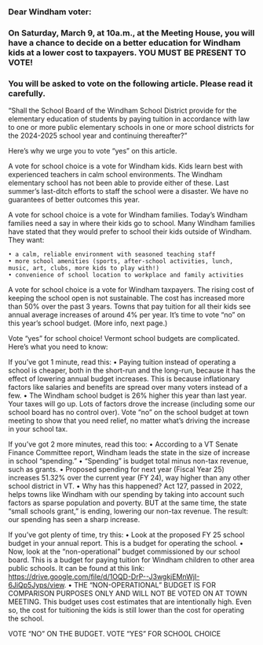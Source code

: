 ### Dear Windham voter:

### On Saturday, March 9, at 10a.m., at the Meeting House, you will have a chance to decide on a better education for Windham kids at a lower cost to taxpayers. YOU MUST BE PRESENT TO VOTE!

### You will be asked to vote on the following article. Please read it carefully.

“Shall the School Board of the Windham School District provide for the elementary education of students by paying tuition in accordance with law to one or more public elementary schools in one or more school districts for the 2024-2025 school year and continuing thereafter?”

Here’s why we urge you to vote “yes” on this article. 

A vote for school choice is a vote for Windham kids. Kids learn best with experienced teachers in calm school environments. The Windham elementary school has not been able to provide either of these. Last summer’s last-ditch efforts to staff the school were a disaster. We have no guarantees of better outcomes this year. 

A vote for school choice is a vote for Windham families. Today’s Windham families need a say in where their kids go to school. Many Windham families have stated that they would prefer to school their kids outside of Windham. They want:

    • a calm, reliable environment with seasoned teaching staff 
    • more school amenities (sports, after-school activities, lunch, music, art, clubs, more kids to play with!)
    • convenience of school location to workplace and family activities

A vote for school choice is a vote for Windham taxpayers. The rising cost of keeping the school open is not sustainable. The cost has increased more than 50% over the past 3 years. Towns that pay tuition for all their kids see annual average increases of around 4% per year. It’s time to vote “no” on this year’s school budget. (More info, next page.)

 Vote “yes” for school choice!
Vermont school budgets are complicated. Here’s what you need to know:

If you’ve got 1 minute, read this:
    • Paying tuition instead of operating a school is cheaper, both in the short-run and the long-run, because it has the effect of lowering annual budget increases. This is because inflationary factors like salaries and benefits are spread over many voters instead of a few. 
    • The Windham school budget is 26% higher this year than last year. Your taxes will go up. Lots of factors drove the increase (including some our school board has no control over). Vote “no” on the school budget at town meeting to show that you need relief, no matter what’s driving the increase in your school tax.

If you’ve got 2 more minutes, read this too: 
    • According to a VT Senate Finance Committee report, Windham leads the state in the size of increase in school “spending.” 
    • “Spending” is budget total minus non-tax revenue, such as grants.
    • Proposed spending for next year (Fiscal Year 25) increases 51.32% over the current year (FY 24), way higher than any other school district in VT. 
    • Why has this happened? Act 127, passed in 2022, helps towns like Windham with our spending by taking into account such factors as sparse population and poverty. BUT at the same time, the state “small schools grant,” is ending, lowering our non-tax revenue. The result: our spending has seen a sharp increase. 

If you’ve got plenty of time, try this:
    • Look at the proposed FY 25 school budget in your annual report. This is a budget for operating the school.
    • Now, look at the “non-operational” budget commissioned by our school board. This is a budget for paying tuition for Windham children to other area public schools. It can be found at this link: https://drive.google.com/file/d/1OQD-DrP--J3wgkjEMnWjI-6JiQp5Jyps/view. 
    • THE “NON-OPERATIONAL” BUDGET IS FOR COMPARISON PURPOSES ONLY AND WILL NOT BE VOTED ON AT TOWN MEETING. This budget uses cost estimates that are intentionally high. Even so, the cost for tuitioning the kids is still lower than the cost for operating the school.

VOTE “NO” ON THE BUDGET. VOTE “YES” FOR SCHOOL CHOICE
